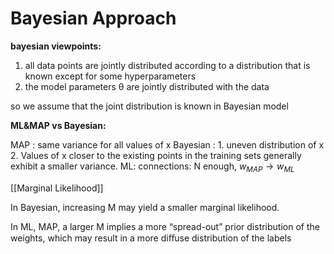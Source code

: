 # Bayesian Approach
**bayesian viewpoints:**
1. all data points are jointly distributed according to a distribution that is known except for some hyperparameters
2. the model parameters θ are jointly distributed with the data

so we assume that the joint distribution is known in Bayesian model

**ML&MAP vs Bayesian:**

MAP : same variance for all values of x
Bayesian : 
	1. uneven distribution of x
	2. Values of x closer to the existing points in the training sets generally exhibit a smaller variance.
ML:
connections:
	N enough, $w_{M A P} \rightarrow w_{M L}$

[[Marginal Likelihood]]

In Bayesian, increasing M may yield a smaller marginal likelihood.

In ML, MAP, a larger M implies a more “spread-out” prior distribution of the weights, which may result in a more diﬀuse distribution of the labels















